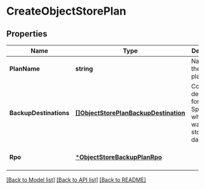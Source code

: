 # CreateObjectStorePlan

## Properties
Name | Type | Description | Notes
------------ | ------------- | ------------- | -------------
**PlanName** | **string** | Name of the new plan | [default to null]
**BackupDestinations** | [**[]ObjectStorePlanBackupDestination**](ObjectStorePlanBackupDestination.md) | Copy destinations for the plan. Specify where you want to store your data. | [default to null]
**Rpo** | [***ObjectStoreBackupPlanRpo**](ObjectStoreBackupPlanRPO.md) |  | [optional] [default to null]

[[Back to Model list]](../README.md#documentation-for-models) [[Back to API list]](../README.md#documentation-for-api-endpoints) [[Back to README]](../README.md)

